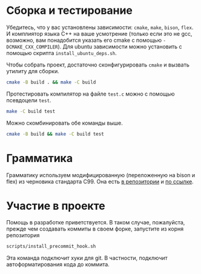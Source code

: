 # Сборка и тестирование
Убедитесь, что у вас установлены зависимости: `cmake`, `make`, `bison`, `flex`. И комплиятор языка
C++ на ваше усмотрение (только если это не gcc, возможно, вам понадобится указать его cmake
с помощью `-DCMAKE_CXX_COMPILER`). Для ubuntu зависимости можно установить с помощью скрипта
`install_ubuntu_deps.sh`.

Чтобы собрать проект, достаточно сконфигурировать `cmake` и вызвать утилиту для сборки.
```bash
cmake -B build . && make -C build
```

Протестировать компилятор на файле `test.c` можно с помощью псевдоцели `test`.
```bash
make -C build test
```

Можно скомбинировать обе команды выше.
```bash
cmake -B build && make -C build test
```

# Грамматика
Грамматику используем модифицированную (переложенную на bison и flex) из
черновика стандарта C99. Она есть [в репозитории](std/c99.pdf) и [по ссылке](ttps://www.open-std.org/jtc1/sc22/wg14/www/docs/n1256.pdf).

# Участие в проекте
Помощь в разработке приветствуется. В таком случае, пожалуйста, прежде чем
создавать коммиты в своем форке, запустите из корня репозитория
```bash
scripts/install_precommit_hook.sh
```
Эта команда подключит хуки для git. В частности, подключит
автоформатирования кода до коммита.

